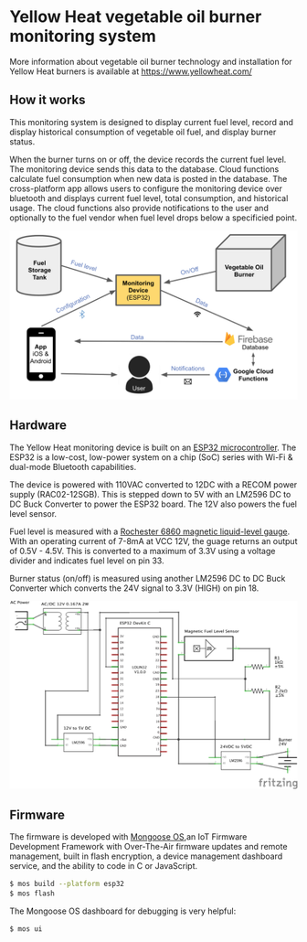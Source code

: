 # Yellow Heat vegetable oil burner monitoring system

More information about vegetable oil burner technology and installation for Yellow Heat burners is available at https://www.yellowheat.com/

## How it works
This monitoring system is designed to display current fuel level, record and display historical consumption of vegetable oil fuel, and display burner status. 

When the burner turns on or off, the device records the current fuel level. The monitoring device sends this data to the database. Cloud functions calculate fuel consumption when new data is posted in the database. The cross-platform app allows users to configure the monitoring device over bluetooth and displays current fuel level, total consumption, and historical usage. The cloud functions also provide notifications to the user and optionally to the fuel vendor when fuel level drops below a specificied point.

![Diagram](https://github.com/a-pasquale/yellow-heat/raw/master/docs/yellow-heat-diagram.png)

## Hardware

The Yellow Heat monitoring device is built on an [ESP32 microcontroller](http://esp32.net/). The ESP32 is a low-cost, low-power system on a chip (SoC) series with Wi-Fi & dual-mode Bluetooth capabilities. 

The device is powered with 110VAC converted to 12DC with a RECOM power supply (RAC02-12SGB). This is stepped down to 5V with  an LM2596 DC to DC Buck Converter to power the ESP32 board. The 12V also powers the fuel level sensor.

Fuel level is measured with a [Rochester 6860 magnetic liquid-level gauge](http://www.rochestergauges.com/products/8600.html). With an operating current of 7-8mA at VCC 12V, the guage returns an output of 0.5V - 4.5V. This is converted to a maximum of 3.3V using a voltage divider and indicates fuel level on pin 33.

Burner status (on/off) is measured using another LM2596 DC to DC Buck Converter which converts the 24V signal to 3.3V (HIGH) on pin 18.

![Schematic](https://github.com/a-pasquale/yellow-heat/raw/master/docs/yellow-heat-schematic.jpg)

## Firmware
The firmware is developed with [Mongoose OS](https://github.com/cesanta/mongoose-os),an IoT Firmware Development Framework with Over-The-Air firmware updates and remote management, built in flash encryption, a device management dashboard service, and the ability to code in C or JavaScript.
```bash
$ mos build --platform esp32
$ mos flash
```
The Mongoose OS dashboard for debugging is very helpful:
```bash
$ mos ui
```
